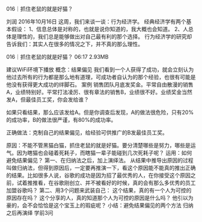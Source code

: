 016｜抓住老鼠的就是好猫？


刘润
2016年10月16日
这周，我们来谈一谈：行为经济学。
经典经济学有两个基本假设：
1、信息总体是对称的，也就是说你知道的，我大概也会知道。
2、人总体是理性的，我们总是能够做出对自己最有利的那个选择。
行为经济学的研究却告诉我们：其实人在很多的情况之下，并不真的那么理性。

016｜抓住老鼠的就是好猫？
06:17 2.93MB

建议WiFi环境下播放
概念：结果偏见
我们看到一个人获得了成功，就会立刻认为他过去所有的行为都是那么地有道理，可成功者自认为的那个经验，也很有可能是他没有获得更大成功的绊脚石。
案例
销售团队月底发奖金。平常自由散漫的销售A，业绩特别好。平常打法凌厉、很有章法的销售B，业绩很不好。业绩奖金当然发A，但最佳员工奖，你会发给谁？

如果只看结果，那么应该发给A。但是你调查后发现，A的做法很危险，只有20%的成功率，B的做法很严谨，有80%的成功率。

正确做法：克制自己的结果偏见，给经验可供推广的B发最佳员工奖。

原因：不能不管黑猫白猫，抓住老鼠的就是好猫。要分清楚哪些是努力，哪些是运气。因为瞎猫也会碰着死耗子，而瞎猫一辈子能碰到几次死耗子呢？
运用：如何避免结果偏见？
第一、在归纳法之后，加上演绎法。
从结果中推导出原因的过程叫做归纳法，但得到原因后，一定要再推演一下，看这个原因能不能真的推出正确的结果。比如很多人说，谷歌的成功是因为招了最优秀的人，在你接受这个原因之前，试着推推看，在谷歌刚创立、并不被看好的时候，真的会有那么多优秀的员工加盟谷歌吗？
第二、用3个问题来武装自己：
这个结果，真的有一个人为可控的原因存在吗？
这个分享的人，真的知道那个人为可控的原因是什么吗？
他引以为豪的，会不会恰恰是这个宝玉上的瑕疵呢？
小结：避免结果偏见的两个方法
归纳之后再演绎
学前3问